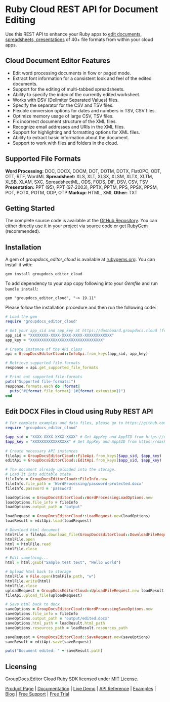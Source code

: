 # Ruby Cloud REST API for Document Editing

Use this REST API to enhance your Ruby apps to [edit documents, spreadsheets, presentations](https://products.groupdocs.cloud/editor/ruby) of 40+ file formats from within your cloud apps.

## Cloud Document Editor Features

- Edit word processing documents in flow or paged mode.
- Extract font information for a consistent look and feel of the edited documents.
- Support for the editing of multi-tabbed spreadsheets.
- Ability to specify the index of the currently edited worksheet.
- Works with DSV (Delimiter Separated Values) files.
- Specify the separator for the CSV and TSV files.
- Flexible conversion options for dates and numbers in TSV, CSV files.
- Optimize memory usage of large CSV, TSV files.
- Fix incorrect document structure of the XML files.
- Recognize email addresses and URIs in the XML files.
- Support for highlighting and formatting options for XML files.
- Ability to extract basic information about the document.
- Support to work with files and folders in the cloud.

## Supported File Formats

**Word Processing:** DOC, DOCX, DOCM, DOT, DOTM, DOTX, FlatOPC, ODT, OTT, RTF, WordML
**Spreadsheet:** XLS, XLT, XLSX, XLSM, XLTX, XLTM, XLSB, XLAM, SXC, SpreadsheetML, ODS, FODS, DIF, DSV, CSV, TSV
**Presentation:** PPT (95), PPT (97-2003), PPTX, PPTM, PPS, PPSX, PPSM, POT, POTX, POTM, ODP, OTP
**Markup:** HTML, XML
**Other:** TXT

## Getting Started

The complete source code is available at the [GitHub Repository](https://github.com/groupdocs-editor-cloud/groupdocs-editor-cloud-ruby). You can either directly use it in your project via source code or get [RubyGem](https://rubygems.org/gems/groupdocs_editor_cloud) (recommended).

## Installation

A gem of *groupdocs_editor_cloud* is available at [rubygems.org](https://rubygems.org/). You can install it with:

`gem install groupdocs_editor_cloud`

To add dependency to your app copy following into your *Gemfile* and run `bundle install`:

`gem "groupdocs_editor_cloud", "~> 19.11"`

Please follow the installation procedure and then run the following code:

```ruby
# Load the gem
require 'groupdocs_editor_cloud'

# Get your app_sid and app_key at https://dashboard.groupdocs.cloud (free registration is required).
app_sid = "XXXXXXXX-XXXX-XXXX-XXXX-XXXXXXXXXXXX"
app_key = "XXXXXXXXXXXXXXXXXXXXXXXXXXXXXXXX"

# Create instance of the API class
api = GroupDocsEditorCloud::InfoApi.from_keys(app_sid, app_key)

# Retrieve supported file-formats
response = api.get_supported_file_formats

# Print out supported file-formats
puts("Supported file-formats:")
response.formats.each do |format|
  puts("#{format.file_format} (#{format.extension})")
end
```

## Edit DOCX Files in Cloud using Ruby REST API

```ruby
# For complete examples and data files, please go to https://github.com/groupdocs-editor-cloud/groupdocs-editor-cloud-ruby-samples
require 'groupdocs_editor_cloud'

$app_sid = "XXXX-XXXX-XXXX-XXXX" # Get AppKey and AppSID from https://dashboard.groupdocs.cloud
$app_key = "XXXXXXXXXXXXXXXX" # Get AppKey and AppSID from https://dashboard.groupdocs.cloud
  
# Create necessary API instances
fileApi = GroupDocsEditorCloud::FileApi.from_keys($app_sid, $app_key)
editApi = GroupDocsEditorCloud::EditApi.from_keys($app_sid, $app_key)

# The document already uploaded into the storage.
# Load it into editable state
fileInfo = GroupDocsEditorCloud::FileInfo.new
fileInfo.file_path = 'WordProcessing/password-protected.docx'
fileInfo.password = 'password'

loadOptions = GroupDocsEditorCloud::WordProcessingLoadOptions.new
loadOptions.file_info = fileInfo
loadOptions.output_path = "output"

loadRequest = GroupDocsEditorCloud::LoadRequest.new(loadOptions)
loadResult = editApi.load(loadRequest)

# Download html document
htmlFile = fileApi.download_file(GroupDocsEditorCloud::DownloadFileRequest.new loadResult.html_path)
htmlFile.open
html = htmlFile.read
htmlFile.close

# Edit something...
html = html.gsub("Sample test text", "Hello world")

# Upload html back to storage
htmlFile = File.open(htmlFile.path, "w")
htmlFile.write(html)
htmlFile.close
uploadRequest = GroupDocsEditorCloud::UploadFileRequest.new loadResult.html_path, File.open(htmlFile.path, "r")
fileApi.upload_file(uploadRequest)

# Save html back to docx
saveOptions = GroupDocsEditorCloud::WordProcessingSaveOptions.new
saveOptions.file_info = fileInfo
saveOptions.output_path = "output/edited.docx"
saveOptions.html_path = loadResult.html_path
saveOptions.resources_path = loadResult.resources_path

saveRequest = GroupDocsEditorCloud::SaveRequest.new(saveOptions)
saveResult = editApi.save(saveRequest)

puts("Document edited: " + saveResult.path)
```

## Licensing

GroupDocs.Editor Cloud Ruby SDK licensed under [MIT License](https://github.com/groupdocs-editor-cloud/groupdocs-editor-cloud-ruby/blob/master/LICENSE).

[Product Page](https://products.groupdocs.cloud/editor/ruby) | [Documentation](https://wiki.groupdocs.cloud/editorcloud/) | [Live Demo](https://products.groupdocs.app/editor/family) | [API Reference](https://apireference.groupdocs.cloud/editor/) | [Examples](https://github.com/groupdocs-editor-cloud/groupdocs-editor-cloud-ruby) | [Blog](https://blog.groupdocs.cloud/) | [Free Support](https://forum.groupdocs.cloud/c/editor) | [Free Trial](https://dashboard.groupdocs.cloud/#/apps)
